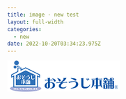 ```yaml
---
title: image - new test
layout: full-width
categories:
  - new
date: 2022-10-20T03:34:23.975Z
---
```

<img src="/images/15.png"></img>